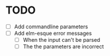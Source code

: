 # TODO

- [ ] Add commandline parameters
- [ ] Add elm-esque error messages
    - [ ] When the input can't be parsed
    - [ ] The the parameters are incorrect
